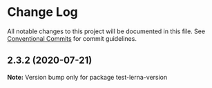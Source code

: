 # Change Log

All notable changes to this project will be documented in this file.
See [Conventional Commits](https://conventionalcommits.org) for commit guidelines.

## 2.3.2 (2020-07-21)

**Note:** Version bump only for package test-lerna-version
